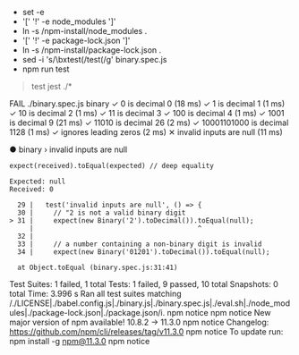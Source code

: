 + set -e
+ '[' '!' -e node_modules ']'
+ ln -s /npm-install/node_modules .
+ '[' '!' -e package-lock.json ']'
+ ln -s /npm-install/package-lock.json .
+ sed -i 's/\bxtest(/test(/g' binary.spec.js
+ npm run test

> test
> jest ./*

FAIL ./binary.spec.js
  binary
    ✓ 0 is decimal 0 (18 ms)
    ✓ 1 is decimal 1 (1 ms)
    ✓ 10 is decimal 2 (1 ms)
    ✓ 11 is decimal 3
    ✓ 100 is decimal 4 (1 ms)
    ✓ 1001 is decimal 9 (21 ms)
    ✓ 11010 is decimal 26 (2 ms)
    ✓ 10001101000 is decimal 1128 (1 ms)
    ✓ ignores leading zeros (2 ms)
    ✕ invalid inputs are null (11 ms)

  ● binary › invalid inputs are null

    expect(received).toEqual(expected) // deep equality

    Expected: null
    Received: 0

      29 |   test('invalid inputs are null', () => {
      30 |     // "2 is not a valid binary digit
    > 31 |     expect(new Binary('2').toDecimal()).toEqual(null);
         |                                         ^
      32 |
      33 |     // a number containing a non-binary digit is invalid
      34 |     expect(new Binary('01201').toDecimal()).toEqual(null);

      at Object.toEqual (binary.spec.js:31:41)

Test Suites: 1 failed, 1 total
Tests:       1 failed, 9 passed, 10 total
Snapshots:   0 total
Time:        3.996 s
Ran all test suites matching /.\/LICENSE|.\/babel.config.js|.\/binary.js|.\/binary.spec.js|.\/eval.sh|.\/node_modules|.\/package-lock.json|.\/package.json/i.
npm notice
npm notice New major version of npm available! 10.8.2 -> 11.3.0
npm notice Changelog: https://github.com/npm/cli/releases/tag/v11.3.0
npm notice To update run: npm install -g npm@11.3.0
npm notice

